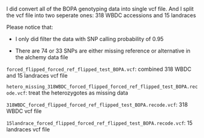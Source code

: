 I did convert all of the BOPA genotyping data into single vcf file. And I split the vcf file into two seperate ones: 318 WBDC accessions and 15 landraces

Please notice that:

- I only did filter the data with SNP calling probability of 0.95

- There are 74 or 33 SNPs are either missing reference or alternative in the alchemy data file


`forced_flipped_forced_ref_flipped_test_BOPA.vcf`: combined 318 WBDC and 15 landraces vcf file

`hetero_missing_318WBDC_forced_flipped_forced_ref_flipped_test_BOPA.recode.vcf`: treat the heterozygotes as missing data

`318WBDC_forced_flipped_forced_ref_flipped_test_BOPA.recode.vcf`: 318 WBDC vcf file

`15landrace_forced_flipped_forced_ref_flipped_test_BOPA.recode.vcf`: 15 landraces vcf file

